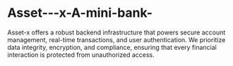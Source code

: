 # Asset---x-A-mini-bank-
Asset-x offers a robust backend infrastructure that powers secure account management, real-time transactions, and user authentication. We prioritize data integrity, encryption, and compliance, ensuring that every financial interaction is protected from unauthorized access.
